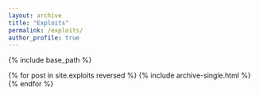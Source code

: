 ```yaml
---
layout: archive
title: "Exploits"
permalink: /exploits/
author_profile: true
---
```


{% include base_path %}

{% for post in site.exploits reversed %}
  {% include archive-single.html %}
{% endfor %}
